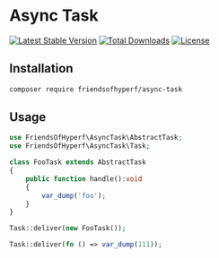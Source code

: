 # Async Task

[![Latest Stable Version](https://img.shields.io/packagist/v/friendsofhyperf/async-task)](https://packagist.org/packages/friendsofhyperf/async-task)
[![Total Downloads](https://img.shields.io/packagist/dt/friendsofhyperf/async-task)](https://packagist.org/packages/friendsofhyperf/async-task)
[![License](https://img.shields.io/packagist/l/friendsofhyperf/async-task)](https://github.com/friendsofhyperf/async-task)

## Installation

```bash
composer require friendsofhyperf/async-task
```

## Usage

```php
use FriendsOfHyperf\AsyncTask\AbstractTask;
use FriendsOfHyperf\AsyncTask\Task;

class FooTask extends AbstractTask
{
    public function handle():void
    {
        var_dump('foo');
    }
}

Task::deliver(new FooTask());

Task::deliver(fn () => var_dump(111));
```
